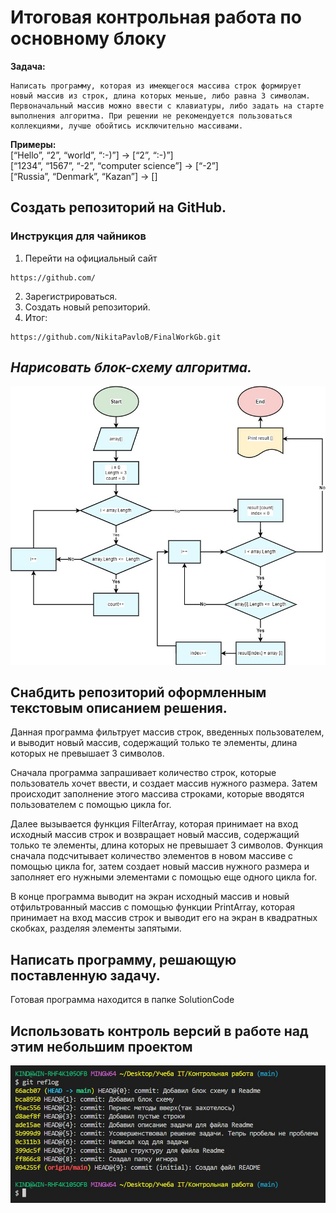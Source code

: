 # __Итоговая контрольная работа по основному блоку__

**Задача:**<br/> 
```
Написать программу, которая из имеющегося массива строк формирует новый массив из строк, длина которых меньше, либо равна 3 символам. Первоначальный массив можно ввести с клавиатуры, либо задать на старте выполнения алгоритма. При решении не рекомендуется пользоваться коллекциями, лучше обойтись исключительно массивами.
```

**Примеры:**<br/> 
[“Hello”, “2”, “world”, “:-)”] → [“2”, “:-)”]<br/>
[“1234”, “1567”, “-2”, “computer science”] → [“-2”]<br/>
[“Russia”, “Denmark”, “Kazan”] → []<br/>


## Создать репозиторий на GitHub.
### __Инструкция для чайников__
1. Перейти на официальный сайт 
```
https://github.com/
```
2. Зарегистрироваться.
3. Создать новый репозиторий.
4. Итог: 
```
https://github.com/NikitaPavloB/FinalWorkGb.git
```

## *Нарисовать блок-схему алгоритма.*

<img src="BlockDiagramPavlov.jpg" alt="BlockDiagramPavlov" width="600"/>

## Снабдить репозиторий оформленным текстовым описанием решения.

Данная программа фильтрует массив строк, введенных пользователем, и выводит новый массив, содержащий только те элементы, длина которых не превышает 3 символов.

Сначала программа запрашивает количество строк, которые пользователь хочет ввести, и создает массив нужного размера. Затем происходит заполнение этого массива строками, которые вводятся пользователем с помощью цикла for.

Далее вызывается функция FilterArray, которая принимает на вход исходный массив строк и возвращает новый массив, содержащий только те элементы, длина которых не превышает 3 символов. Функция сначала подсчитывает количество элементов в новом массиве с помощью цикла for, затем создает новый массив нужного размера и заполняет его нужными элементами с помощью еще одного цикла for.

В конце программа выводит на экран исходный массив и новый отфильтрованный массив с помощью функции PrintArray, которая принимает на вход массив строк и выводит его на экран в квадратных скобках, разделяя элементы запятыми.

## Написать программу, решающую поставленную задачу.

Готовая программа находится в папке SolutionCode

## Использовать контроль версий в работе над этим небольшим проектом

<img src= "Reflog.jpg" alt="Reflog.jpg" width="600"/>
